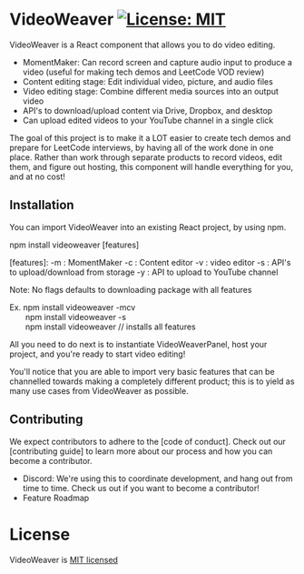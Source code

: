 # VideoWeaver [![License: MIT](https://img.shields.io/badge/License-MIT-yellow.svg)](https://opensource.org/licenses/MIT)

VideoWeaver is a React component that allows you to do video editing.
* MomentMaker: Can record screen and capture audio input to produce a video (useful for making tech demos and LeetCode VOD review)
* Content editing stage: Edit individual video, picture, and audio files
* Video editing stage: Combine different media sources into an output video
* API's to download/upload content via Drive, Dropbox, and desktop
* Can upload edited videos to your YouTube channel in a single click

The goal of this project is to make it a LOT easier to create tech demos and prepare for LeetCode interviews, by having all of the work done in one place. Rather than work through separate products to record videos, edit them, and figure out hosting, this component will handle everything for you, and at no cost!

## Installation
You can import VideoWeaver into an existing React project, by using npm.

npm install videoweaver [features]

[features]:
-m : MomentMaker
-c : Content editor
-v : video editor
-s : API's to upload/download from storage
-y : API to upload to YouTube channel

Note: No flags defaults to downloading package with all features

Ex. npm install videoweaver -mcv  
&emsp;&emsp;npm install videoweaver -s  
&emsp;&emsp;npm install videoweaver  // installs all features
    
All you need to do next is to instantiate VideoWeaverPanel, host your project, and you're ready to start video editing!

You'll notice that you are able to import very basic features that can be channelled towards making a completely different product; this is to yield as many use cases from VideoWeaver as possible.
    
## Contributing

We expect contributors to adhere to the [code of conduct]. Check out our [contributing guide] to learn more about our process and how you can become a contributor.

* Discord: We're using this to coordinate development, and hang out from time to time. Check us out if you want to become a contributor!
* Feature Roadmap

# License
VideoWeaver is [MIT licensed](https://github.com/rrb211570/VideoWeaver/blob/main/LICENSE)
